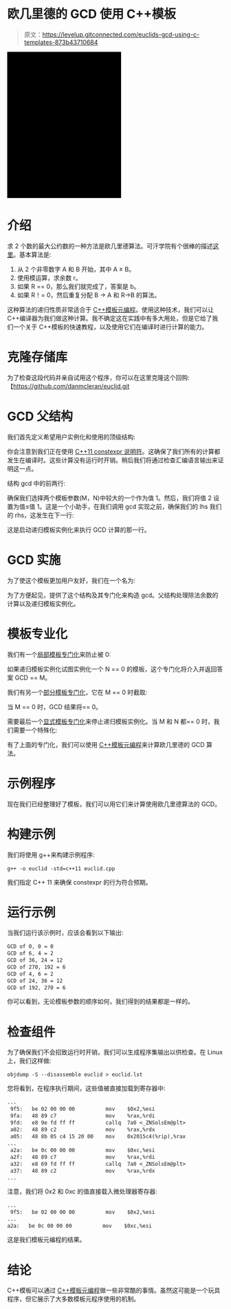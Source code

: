 # 欧几里德的 GCD 使用 C++模板

> 原文：<https://levelup.gitconnected.com/euclids-gcd-using-c-templates-873b43710684>

![](img/0ecd1d96e62b7f665b17442b245181fe.png)

# 介绍

求 2 个数的最大公约数的一种方法是欧几里德算法。可汗学院有个很棒的描述[这里](https://www.khanacademy.org/computing/computer-science/cryptography/modarithmetic/a/the-euclidean-algorithm)。基本算法是:

1.  从 2 个非零数字 A 和 B 开始，其中 A ≥ B。
2.  使用模运算，求余数 r。
3.  如果 R == 0，那么我们就完成了，答案是 b。
4.  如果 R！= 0，然后重复分配 B -> A 和 R->B 的算法。

这种算法的递归性质非常适合于 [C++模板元编程](https://en.wikipedia.org/wiki/Template_metaprogramming)。使用这种技术，我们可以让 C++编译器为我们做这种计算。我不确定这在实践中有多大用处，但是它给了我们一个关于 C++模板的快速教程，以及使用它们在编译时进行计算的能力。

# 克隆存储库

为了检查这段代码并亲自试用这个程序，你可以在这里克隆这个回购:【https://github.com/danmcleran/euclid.git

# GCD 父结构

我们首先定义希望用户实例化和使用的顶级结构:

你会注意到我们正在使用 [C++11 constexpr 说明符](https://en.cppreference.com/w/cpp/language/constexpr)。这确保了我们所有的计算都发生在编译时。这些计算没有运行时开销。稍后我们将通过检查汇编语言输出来证明这一点。

结构 gcd 中的前两行:

确保我们选择两个模板参数(M，N)中较大的一个作为值 1。然后，我们将值 2 设置为值≤值 1。这是一个小助手，在我们调用 gcd 实现之前，确保我们的 lhs 我们的 rhs，这发生在下一行:

这是启动递归模板实例化来执行 GCD 计算的那一行。

# GCD 实施

为了使这个模板更加用户友好，我们在一个名为:

为了方便起见，提供了这个结构及其专门化来构造 gcd。父结构处理除法余数的计算以及递归模板实例化。

# 模板专业化

我们有一个[局部模板专门化](https://en.cppreference.com/w/cpp/language/partial_specialization)来防止被 0:

如果递归模板实例化试图实例化一个 N == 0 的模板，这个专门化将介入并返回答案 GCD == M。

我们有另一个[部分模板专门化](https://en.cppreference.com/w/cpp/language/partial_specialization)，它在 M == 0 时截取:

当 M == 0 时，GCD 结果将== 0。

需要最后一个[显式模板专门化](https://en.cppreference.com/w/cpp/language/template_specialization)来停止递归模板实例化。当 M 和 N 都== 0 时，我们需要一个特殊化:

有了上面的专门化，我们可以使用 [C++模板元编程](https://en.wikipedia.org/wiki/Template_metaprogramming)来计算欧几里德的 GCD 算法。

# 示例程序

现在我们已经整理好了模板，我们可以用它们来计算使用欧几里德算法的 GCD。

# 构建示例

我们将使用 g++来构建示例程序:

```
g++ -o euclid -std=c++11 euclid.cpp
```

我们指定 C++ 11 来确保 constexpr 的行为符合预期。

# 运行示例

当我们运行该示例时，应该会看到以下输出:

```
GCD of 0, 0 = 0
GCD of 6, 4 = 2
GCD of 36, 24 = 12
GCD of 270, 192 = 6
GCD of 4, 6 = 2
GCD of 24, 36 = 12
GCD of 192, 270 = 6
```

你可以看到，无论模板参数的顺序如何，我们得到的结果都是一样的。

# 检查组件

为了确保我们不会招致运行时开销，我们可以生成程序集输出以供检查。在 Linux 上，我们这样做:

```
objdump -S --disassemble euclid > euclid.lst
```

您将看到，在程序执行期间，这些值被直接加载到寄存器中:

```
...
 9f5:   be 02 00 00 00          mov    $0x2,%esi
 9fa:   48 89 c7                mov    %rax,%rdi
 9fd:   e8 9e fd ff ff          callq  7a0 <_ZNSolsEm@plt>
 a02:   48 89 c2                mov    %rax,%rdx
 a05:   48 8b 05 c4 15 20 00    mov    0x2015c4(%rip),%rax
...
 a2a:   be 0c 00 00 00          mov    $0xc,%esi
 a2f:   48 89 c7                mov    %rax,%rdi
 a32:   e8 69 fd ff ff          callq  7a0 <_ZNSolsEm@plt>
 a37:   48 89 c2                mov    %rax,%rdx
...
```

注意，我们将 0x2 和 0xc 的值直接载入微处理器寄存器:

```
...
 9f5:   be 02 00 00 00          mov    $0x2,%esi
...
a2a:   be 0c 00 00 00          mov    $0xc,%esi
```

这是我们模板元编程的结果。

# 结论

C++模板可以通过 [C++模板元编程](https://en.wikipedia.org/wiki/Template_metaprogramming)做一些非常酷的事情。虽然这可能是一个玩具程序，但它展示了大多数模板元程序使用的机制。